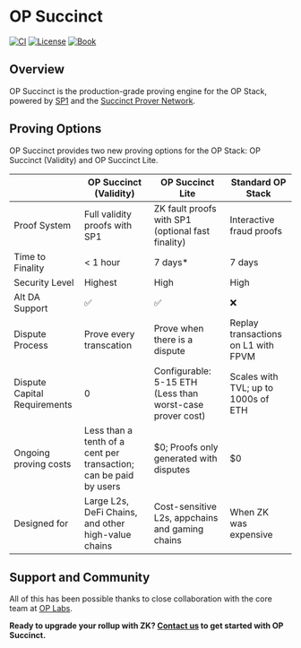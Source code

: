 # OP Succinct

<a href="https://github.com/succinctlabs/op-succinct/actions/workflows/docker-build.yaml"><img src="https://img.shields.io/github/actions/workflow/status/succinctlabs/op-succinct/docker-build.yaml?style=flat&labelColor=1C2C2E&label=ci&color=BEC5C9&logo=GitHub%20Actions&logoColor=BEC5C9" alt="CI"></a>
   <a href="https://github.com/succinctlabs/op-succinct/blob/main/LICENSE-MIT"><img src="https://img.shields.io/badge/License-MIT-d1d1f6.svg?style=flat&labelColor=1C2C2E&color=BEC5C9&logo=googledocs&label=license&logoColor=BEC5C9" alt="License"></a>
   <a href="https://succinctlabs.github.io/op-succinct"><img src="https://img.shields.io/badge/Book-854a15?style=flat&labelColor=1C2C2E&color=BEC5C9&logo=mdBook&logoColor=BEC5C9" alt="Book"></a>

## Overview

OP Succinct is the production-grade proving engine for the OP Stack, powered by [SP1](https://docs.succinct.xyz/docs/sp1/introduction) and the [Succinct Prover Network](https://docs.succinct.xyz/docs/network/introduction).

## Proving Options

OP Succinct provides two new proving options for the OP Stack: OP Succinct (Validity) and OP Succinct Lite.

| | OP Succinct (Validity) | OP Succinct Lite | Standard OP Stack |
|---------|-------------|------------------|-------------------|
| Proof System | Full validity proofs with SP1 | ZK fault proofs with SP1 (optional fast finality) | Interactive fraud proofs |
| Time to Finality | < 1 hour | 7 days* | 7 days |
| Security Level | Highest | High | High |
| Alt DA Support | ✅ | ✅ | ❌ |
| Dispute Process | Prove every transcation | Prove when there is a dispute | Replay transactions on L1 with FPVM |
| Dispute Capital Requirements | 0 | Configurable: 5-15 ETH (Less than worst-case prover cost) | Scales with TVL; up to 1000s of ETH |
| Ongoing proving costs | Less than a tenth of a cent per transaction; can be paid by users | $0; Proofs only generated with disputes | $0 |
| Designed for | Large L2s, DeFi Chains, and other high-value chains | Cost-sensitive L2s, appchains and gaming chains | When ZK was expensive |


## Support and Community

All of this has been possible thanks to close collaboration with the core team at [OP Labs](https://www.oplabs.co/).

**Ready to upgrade your rollup with ZK? [Contact us](https://docs.google.com/forms/d/e/1FAIpQLSd2Yil8TrU54cIuohH1WvDvbxTusyqh5rsDmMAtGC85-Arshg/viewform?ref=https://succinctlabs.github.io/op-succinct/) to get started with OP Succinct.**

